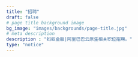 ```yaml
---
title: "招聘"
draft: false
# page title background image
bg_image: "images/backgrounds/page-title.jpg"
# meta description
description : "蚂蚁金服|阿里巴巴云原生相关职位招聘。"
type: "notice"
---
```

